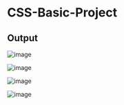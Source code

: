 # CSS-Basic-Project

## Output

![image](https://github.com/SarankumarJ/CSS-Basic-Project/assets/94778101/edc21ee2-5c03-4f4d-b42f-0da0be992118)

![image](https://github.com/SarankumarJ/CSS-Basic-Project/assets/94778101/8a625ec3-2cfb-466b-812c-ec6d789a8562)

![image](https://github.com/SarankumarJ/CSS-Basic-Project/assets/94778101/fad385d1-92ed-46d5-8bd2-cb53c3aa029a)

![image](https://github.com/SarankumarJ/CSS-Basic-Project/assets/94778101/c268ab86-f5dd-461d-bcd7-20ba0e82267a)
